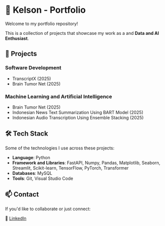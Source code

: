
# 📂 Kelson - Portfolio

Welcome to my portfolio repository!

This is a collection of projects that showcase my work as a and **Data and AI Enthusiast**.

## 🚀 Projects
### Software Development
- TranscriptX (2025)
- Brain Tumor Net (2025)

### Machine Learning and Artificial Intelligence
- Brain Tumor Net (2025)
- Indonesian News Text Summarization Using BART Model (2025)
- Indonesian Audio Transcription Using Ensemble Stacking (2025)

## 🛠️ Tech Stack
Some of the technologies I use across these projects:
- **Language**: Python
- **Framework and Libraries**: FastAPI, Numpy, Pandas, Matplotlib, Seaborn, Streamlit, Scikit-learn, TensorFlow, PyTorch, Transformer
- **Databases**: MySQL
- **Tools**: Git, Visual Studio Code

## 📫 Contact
If you'd like to collaborate or just connect:

💼 [LinkedIn](https://www.linkedin.com/in/kelsonnn/)  
